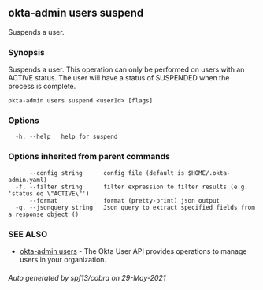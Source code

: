 ## okta-admin users suspend

Suspends a user.

### Synopsis

Suspends a user. This operation can only be performed on users with an ACTIVE status. The user will have a status of SUSPENDED when the process is complete.

```
okta-admin users suspend <userId> [flags]
```

### Options

```
  -h, --help   help for suspend
```

### Options inherited from parent commands

```
      --config string      config file (default is $HOME/.okta-admin.yaml)
  -f, --filter string      filter expression to filter results (e.g. 'status eq \"ACTIVE\"')
      --format             format (pretty-print) json output
  -q, --jsonquery string   Json query to extract specified fields from a response object ()
```

### SEE ALSO

* [okta-admin users](okta-admin_users.md)	 - The Okta User API provides operations to manage users in your organization.

###### Auto generated by spf13/cobra on 29-May-2021
